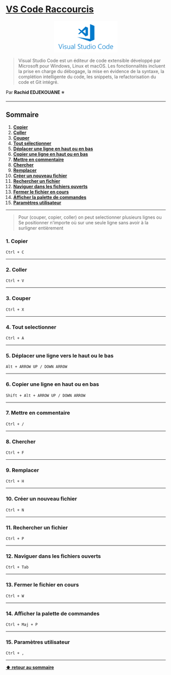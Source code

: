 # [VS Code Raccourcis](https://flaviocopes.com/vscode/)

<center>
<img src="./img/vscode.png" alt="Emmet logo" width="200">
</center>

> Visual Studio Code est un éditeur de code extensible développé par Microsoft pour Windows, Linux et macOS. Les fonctionnalités incluent la prise en charge du débogage, la mise en évidence de la syntaxe, la complétion intelligente du code, les snippets, la refactorisation du code et Git intégré.

Par **Rachid EDJEKOUANE ⭐️**

---

## Sommaire

1. **[Copier](#1-copier)**
2. **[Coller](#2-coller)**
3. **[Couper](#3-couper)**
4. **[Tout sélectionner](#4-tout-selectionner)**
5. **[Déplacer une ligne en haut ou en bas](#5-déplacer-une-ligne-en-haut-ou-en-bas)**
6. **[Copier une ligne en haut ou en bas](#6-copier-une-ligne-en-haut-ou-en-bas)**
7. **[Mettre en commentaire](#7-mettre-en-commentaire)**
8. **[Chercher](#8-chercher)**
9. **[Remplacer](#9-remplacer)**
10. **[Créer un nouveau fichier](#10-créer-un-nouveau-fichier)**
11. **[Rechercher un fichier](#11-rechercher-un-fichier)**
12. **[Naviguer dans les fichiers ouverts](#12-naviguer-dans-les-fichiers-ouverts)**
13. **[Fermer le fichier en cours](#13-fermer-le-fichier-en-cours)**
14. **[Afficher la palette de commandes](#14-afficher-la-palette-de-commandes)**
15. **[Paramètres utilisateur](#15-paramètres-utilisateur)**

---

> Pour (couper, copier, coller) on peut selectionner plusieurs lignes ou  
> Se positionner n'importe où sur une seule ligne sans avoir à la surligner entièrement

### 1. Copier

```
Ctrl + C
```

---

### 2. Coller

```
Ctrl + V
```

---

### 3. Couper

```
Ctrl + X
```

---

### 4. Tout selectionner

```
Ctrl + A
```

---

### 5. Déplacer une ligne vers le haut ou le bas

```
Alt + ARROW UP / DOWN ARROW
```

---

### 6. Copier une ligne en haut ou en bas

```
Shift + Alt + ARROW UP / DOWN ARROW
```

---

### 7. Mettre en commentaire

```
Ctrl + /
```

---

### 8. Chercher

```
Ctrl + F
```

---

### 9. Remplacer

```
Ctrl + H
```

---

### 10. Créer un nouveau fichier

```
Ctrl + N
```

---

### 11. Rechercher un fichier

```
Ctrl + P
```

---

### 12. Naviguer dans les fichiers ouverts

```
Ctrl + Tab
```

---

### 13. Fermer le fichier en cours

```
Ctrl + W
```

---

### 14. Afficher la palette de commandes

```
Ctrl + Maj + P
```

---

### 15. Paramètres utilisateur

```
Ctrl + ,
```

---

**[⬆ retour au sommaire](#)**
